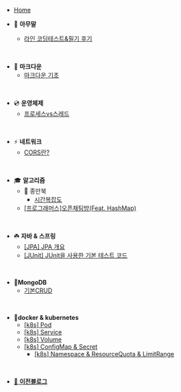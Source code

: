 - [Home](_coverpage.md)

- 🐴 **아무말**
    - [라인 코딩테스트&필기 후기](./tmi/lineTest.md)

<br>

- 📌 **마크다운**
    - [마크다운 기초](./markdown/00_markdown_basic.md)

<br>

- 💿 **운영체제**
    - [프로세스vs스레드](./OS/threadVsProcess.md)

<br>

- ⚡️ **네트워크**
    - [CORS란?](./network/cors.md)

<br>

- 🎓 **알고리즘**
    - 📁 종만북
        - [시간복잡도](./algorithm/jongmanbook/time_complexity.md)
    - [[프로그래머스]오픈채팅방(Feat. HashMap)](./algorithm/open_chatting.md)

<br>

- ☘️ **자바 & 스프링**
    - [[JPA] JPA 개요](./springAndBoot/jpa_tutorial.md)
    - [[JUnit] JUnit을 사용한 기본 테스트 코드](./springAndBoot/junit_tutorial.md)

<br>

- 🍋**MongoDB**
    - [기본CRUD](./mongodb/CRUD.md)

<br>

- 🐳**docker & kubernetes**
  - [[k8s] Pod](./k8s/object_pod.md)
  - [[k8s] Service](./k8s/object_service.md)
  - [[k8s] Volume](./k8s/object_volume.md)
  - [[k8s] ConfigMap & Secret](./k8s/object_configMap_secret.md)
	- [[k8s] Namespace & ResourceQuota & LimitRange](./k8s/object_namespace_ResourceQuota_limitRange.md)
	

<br>

- [🙈 **이전블로그**](https://lizarmong-water.tistory.com/)